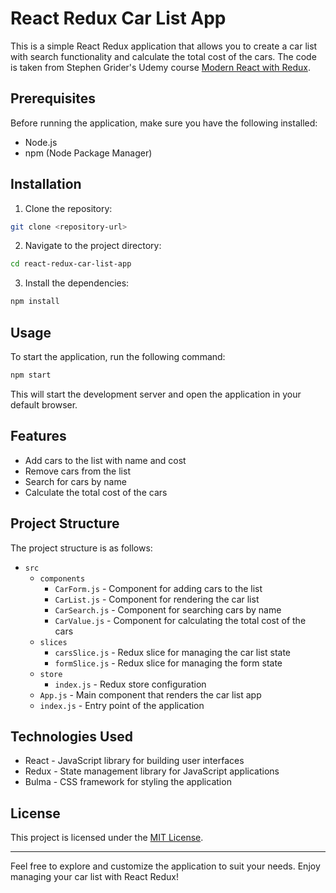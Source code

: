 # React Redux Car List App

This is a simple React Redux application that allows you to create a car list with search functionality and calculate the total cost of the cars.
The code is taken from Stephen Grider's Udemy course [Modern React with Redux](https://www.udemy.com/course/react-redux/).

## Prerequisites

Before running the application, make sure you have the following installed:

- Node.js
- npm (Node Package Manager)

## Installation

1. Clone the repository:

```bash
git clone <repository-url>
```

2. Navigate to the project directory:

```bash
cd react-redux-car-list-app
```

3. Install the dependencies:

```bash
npm install
```

## Usage

To start the application, run the following command:

```bash
npm start
```

This will start the development server and open the application in your default browser.

## Features

- Add cars to the list with name and cost
- Remove cars from the list
- Search for cars by name
- Calculate the total cost of the cars

## Project Structure

The project structure is as follows:

- `src`
    - `components`
        - `CarForm.js` - Component for adding cars to the list
        - `CarList.js` - Component for rendering the car list
        - `CarSearch.js` - Component for searching cars by name
        - `CarValue.js` - Component for calculating the total cost of the cars
    - `slices`
        - `carsSlice.js` - Redux slice for managing the car list state
        - `formSlice.js` - Redux slice for managing the form state
    - `store`
        - `index.js` - Redux store configuration
    - `App.js` - Main component that renders the car list app
    - `index.js` - Entry point of the application

## Technologies Used

- React - JavaScript library for building user interfaces
- Redux - State management library for JavaScript applications
- Bulma - CSS framework for styling the application

## License

This project is licensed under the [MIT License](LICENSE).

---

Feel free to explore and customize the application to suit your needs. Enjoy managing your car list with React Redux!